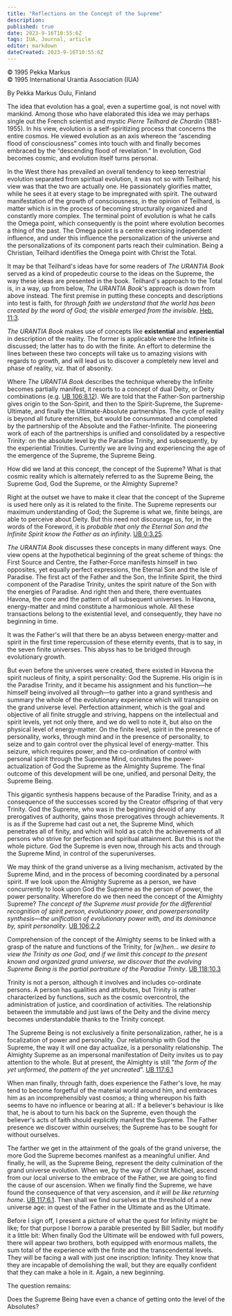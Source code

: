 ```yaml
---
title: "Reflections on the Concept of the Supreme"
description: 
published: true
date: 2023-9-16T10:55:6Z
tags: IUA, Journal, article
editor: markdown
dateCreated: 2023-9-16T10:55:6Z
---
```


<p class="v-card v-sheet theme--light grey lighten-3 px-2">© 1995 Pekka Markus<br>© 1995 International Urantia Association (IUA)</p>

By Pekka Markus
Oulu, Finland

The idea that evolution has a goal, even a supertime goal, is not novel with mankind. Among those who have elaborated this idea we may perhaps single out the French scientist and mystic _Pierre Teilhard de Chardin_ (1881-1955). In his view, evolution is a self-spiritizing process that concerns the entire cosmos. He viewed evolution as an axis whereon the “ascending flood of consciousness” comes into touch with and finally becomes embraced by the “descending flood of revelation.” In evolution, God becomes cosmic, and evolution itself turns personal.

In the West there has prevailed an overall tendency to keep terrestrial evolution separated from spiritual evolution, it was not so with Teilhard; his view was that the two are actually one. He passionately glorifies matter, while he sees it at every stage to be impregnated with spirit. The outward manifestation of the growth of consciousness, in the opinion of Teilhard, is matter which is in the process of becoming structurally organized and constantly more complex. The terminal point of evolution is what he calls the Omega point, which consequently is the point where evolution becomes a thing of the past. The Omega point is a centre exercising independent influence, and under this influence the personalization of the universe and the personalizations of its component parts reach their culmination. Being a Christian, Teilhard identifies the Omega point with Christ the Total.

It may be that Teilhard's ideas have for some readers of _The URANTIA Book_ served as a kind of propedeutic course to the ideas on the Supreme, the way these ideas are presented in the book. Teilhard's approach to the Total is, in a way, up from below, _The URANTIA Book_'s approach is down from above instead. The first premise in putting these concepts and descriptions into test is faith, for _through faith we understand that the world has been created by the word of God; the visible emerged from the invisible._ [Heb. 11:3](/en/Bible/Hebrews/11#v3).

_The URANTIA Book_ makes use of concepts like **existential** and **experiential** in description of the reality. The former is applicable where the Infinite is discussed; the latter has to do with the finite. An effort to determine the lines between these two concepts will take us to amazing visions with regards to growth, and will lead us to discover a completely new level and phase of reality, viz. that of absonity.

Where _The URANTIA Book_ describes the technique whereby the Infinite becomes partially manifest, it resorts to a concept of dual Deity, or Deity combinations (e.g. [UB 106:8.12](/en/The_Urantia_Book/106#p8_12)). We are told that the Father-Son partnership gives origin to the Son-Spirit, and then to the Spirit-Supreme, the Supreme-Ultimate, and finally the Ultimate-Absolute partnerships. The cycle of reality is beyond all future eternities, but would be consummated and completed by the partnership of the Absolute and the Father-Infinite. The pioneering work of each of the partnerships is unified and consolidated by a respective Trinity: on the absolute level by the Paradise Trinity, and subsequently, by the experiential Trinities. Currently we are living and experiencing the age of the emergence of the Supreme, the Supreme Being.

How did we land at this concept, the concept of the Supreme? What is that cosmic reality which is alternately referred to as the Supreme Being, the Supreme God, God the Supreme, or the Almighty Supreme?

Right at the outset we have to make it clear that the concept of the Supreme is used here only as it is related to the finite. The Supreme represents our maximum understanding of God; the Supreme is what we, finite beings, are able to perceive about Deity. But this need not discourage us, for, in the words of the Foreword, it is _probable that only the Eternal Son and the Infinite Spirit know the Father as an infinity_. [UB 0:3.25](/en/The_Urantia_Book/0#p3_25).

_The URANTIA Book_ discusses these concepts in many different ways. One view opens at the hypothetical beginning of the great scheme of things: the First Source and Centre, the Father-Force manifests himself in two opposites, yet equally perfect expressions, the Eternal Son and the Isle of Paradise. The first act of the Father and the Son, the Infinite Spirit, the third component of the Paradise Trinity, unites the spirit nature of the Son with the energies of Paradise. And right then and there, there eventuates Havona, the core and the pattern of all subsequent universes. In Havona, energy-matter and mind constitute a harmonious whole. All these transactions belong to the existential level, and consequently, they have no beginning in time.

It was the Father's will that there be an abyss between energy-matter and spirit in the first time repercussion of these eternity events, that is to say, in the seven finite universes. This abyss has to be bridged through evolutionary growth.

But even before the universes were created, there existed in Havona the spirit nucleus of finity, a spirit personality: God the Supreme. His origin is in the Paradise Trinity, and it became his assignment and his function—he himself being involved all through—to gather into a grand synthesis and summary the whole of the evolutionary experience which will transpire on the grand universe level. Perfection attainment, which is the goal and objective of all finite struggle and striving, happens on the intellectual and spirit levels, yet not only there, and we do well to note it, but also on the physical level of energy-matter. On the finite level, spirit in the presence of personality, works, through mind and in the presence of personality, to seize and to gain control over the physical level of energy-matter. This seizure, which requires power, and the co-ordination of control with personal spirit through the Supreme Mind, constitutes the power-actualization of God the Supreme as the Almighty Supreme. The final outcome of this development will be one, unified, and personal Deity, the Supreme Being.

This gigantic synthesis happens because of the Paradise Trinity, and as a consequence of the successes scored by the Creator offspring of that very Trinity. God the Supreme, who was in the beginning devoid of any prerogatives of authority, gains those prerogatives through achievements. It is as if the Supreme had cast out a net, the Supreme Mind, which penetrates all of finity, and which will hold as catch the achievements of all persons who strive for perfection and spiritual attainment. But this is not the whole picture. God the Supreme is even now, through his acts and through the Supreme Mind, in control of the superuniverses.

We may think of the grand universe as a living mechanism, activated by the Supreme Mind, and in the process of becoming coordinated by a personal spirit. If we look upon the Almighty Supreme as a person, we have concurrently to look upon God the Supreme as the person of power, the power personality. Wherefore do we then need the concept of the Almighty Supreme? _The concept of the Supreme must provide for the differential recognition of spirit person, evolutionary power, and powerpersonality synthesis—the unification of evolutionary power with, and its dominance by, spirit personality_. [UB 106:2.2](/en/The_Urantia_Book/106#p2_2)

Comprehension of the concept of the Almighty seems to be linked with a grasp of the nature and functions of the Trinity, for _[w]hen... we desire to view the Trinity as one God, and if we limit this concept to the present known and organized grand universe, we discover that the evolving Supreme Being is the partial portraiture of the Paradise Trinity_. [UB 118:10.3](/en/The_Urantia_Book/118#p10_3)

Trinity is not a person, although it involves and includes co-ordinate persons. A person has qualities and attributes, but Trinity is rather characterized by functions, such as the cosmic overcontrol, the administration of justice, and coordination of activities. The relationship between the immutable and just laws of the Deity and the divine mercy becomes understandable thanks to the Trinity concept.

The Supreme Being is not exclusively a finite personalization, rather, he is a focalization of power and personality. Our relationship with God the Supreme, the way it will one day actualize, is a personality relationship. The Almighty Supreme as an impersonal manifestation of Deity invites us to pay attention to the whole. But at present, the Almighty is still “_the form of the yet unformed, the pattern of the yet uncreated_”. [UB 117:6.1](/en/The_Urantia_Book/117#p6_1)

When man finally, through faith, does experience the Father's love, he may tend to become forgetful of the material world around him, and embraces him as an incomprehensibly vast cosmos; a thing whereupon his faith seems to have no influence or bearing at all.: If a believer's behaviour is like that, he is about to turn his back on the Supreme, even though the believer's acts of faith should explicitly manifest the Supreme. The Father presence we discover within ourselves; the Supreme has to be sought for without ourselves.

The farther we get in the attainment of the goals of the grand universe, the more God the Supreme becomes manifest as a meaningful unifier. And finally, he will, as the Supreme Being, represent the deity culmination of the grand universe evolution. When we, by the way of Christ Michael, ascend from our local universe to the embrace of the Father, we are going to find the cause of our ascension. When we finally find the Supreme, we have found the consequence of that very ascension, and _it will be like returning home_. [UB 117:6.1](/en/The_Urantia_Book/117#p6_1). Then shall we find ourselves at the threshold of a new universe age: in quest of the Father in the Ultimate and as the Ultimate.

Before I sign off, I present a picture of what the quest for Infinity might be like; for that purpose I borrow a parable presented by Bill Sadler, but modify it a little bit: When finally God the Ultimate will be endowed with full powers, there will appear two brothers, both equipped with enormous mallets, the sum total of the experience with the finite and the transcendental levels. They will be facing a wall with just one inscription: Infinity. They know that they are incapable of demolishing the wall, but they are equally confident that they can make a hole in it. Again, a new beginning.

The question remains:

Does the Supreme Being have even a chance of getting onto the level of the Absolutes?